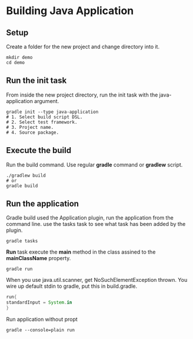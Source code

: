 # Building Java Application

## Setup

Create a folder for the new project and change directory into it.

```shell
mkdir demo
cd demo
```

## Run the init task

From inside the new project directory, run the init task with the java-application argument.

```shell
gradle init --type java-application
# 1. Select build script DSL.
# 2. Select test framework.
# 3. Project name.
# 4. Source package.
```

## Execute the build

Run the build command. Use regular **gradle** command or **gradlew** script.

```shell
./gradlew build
# or
gradle build

```

## Run the application

Gradle build used the Application plugin, run the application from the command line. use the tasks task to see what task has been added by the plugin.

```shell
gradle tasks
```

**Run** task execute the **main** method in the class assined to the **mainClassName** property.

```shell
gradle run
```

When you use java.util.scanner, get NoSuchElementException thrown.
You wire up default stdin to gradle, put this in build.gradle.

```gradle
run{
standardInput = System.in
}
```

Run application without propt

```shell
gradle --console=plain run
```